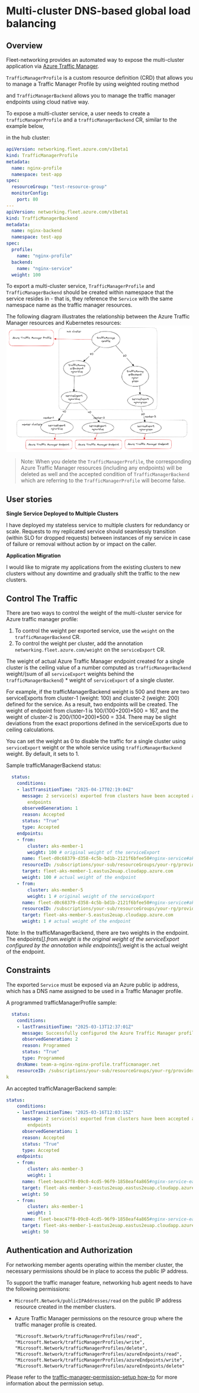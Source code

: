 # Multi-cluster DNS-based global load balancing

## Overview

Fleet-networking provides an automated way to expose the multi-cluster application via [Azure Traffic Manager](https://learn.microsoft.com/en-us/azure/traffic-manager/traffic-manager-overview).

`TrafficManagerProfile` is a custom resource definition (CRD) that allows you to manage a Traffic Manager Profile by using weighted routing method

and `TrafficManagerBackend` allows you to manage the traffic manager endpoints using cloud native way.

To expose a multi-cluster service, a user needs to create a `trafficManagerProfile` and a `trafficManagerBackend` CR, similar to the example below, 

in the hub cluster:

```yaml
apiVersion: networking.fleet.azure.com/v1beta1
kind: TrafficManagerProfile
metadata:
  name: nginx-profile
  namespace: test-app
spec:
  resourceGroup: "test-resource-group"
  monitorConfig:
    port: 80
---
apiVersion: networking.fleet.azure.com/v1beta1
kind: TrafficManagerBackend
metadata:
  name: nginx-backend
  namespace: test-app
spec:
  profile:
    name: "nginx-profile"
  backend:
    name: "nginx-service"
  weight: 100
```

To export a multi-cluster service, `TrafficManagerProfile` and `TrafficManagerBackend` should be created within namespace that the service resides in - that is, they reference the `Service` with the same namespace name as the traffic manager resources.

The following diagram illustrates the relationship between the Azure Traffic Manager resources and Kubernetes resources:
![](overview.png)

> Note: When you delete the `TrafficManagerProfile`, the corresponding Azure Traffic Manager resources (including any endpoints)
> will be deleted as well and the accepted condition of `TrafficManagerBackend` which are referring to the `TrafficManagerProfile` will become false. 

## User stories
**Single Service Deployed to Multiple Clusters**

I have deployed my stateless service to multiple clusters for redundancy or scale.
Requests to my replicated service should seamlessly transition (within SLO for dropped requests) between instances of my service in case of failure or removal without action by or impact on the caller.

**Application Migration**

I would like to migrate my applications from the existing clusters to new clusters without any downtime and gradually shift the traffic to the new clusters.

## Control The Traffic

There are two ways to control the weight of the multi-cluster service for Azure traffic manager profile:
1. To control the weight per exported service, use the `weight` on the `trafficManagerBackend` CR.
2. To control the weight per cluster, add the annotation `networking.fleet.azure.com/weight` on the `serviceExport` CR.

The weight of actual Azure Traffic Manager endpoint created for a single cluster is the ceiling value of a number computed 
as `trafficManagerBackend` weight/(sum of all `serviceExport` weights behind the `trafficManagerBackend`) * weight of `serviceExport` of a single cluster. 

For example, if the trafficManagerBackend weight is 500 and there are two serviceExports from cluster-1 (weight: 100) and cluster-2 (weight: 200)
defined for the service.
As a result, two endpoints will be created.
The weight of endpoint from cluster-1 is 100/(100+200)*500 = 167, and the weight of cluster-2 is 200/(100+200)*500 = 334.
There may be slight deviations from the exact proportions defined in the serviceExports due to ceiling calculations.

You can set the weight as 0 to disable the traffic for a single cluster using `serviceExport` weight or the whole service using
`trafficManagerBackend` weight. By default, it sets to 1.

Sample trafficManagerBackend status:

```yaml
  status:
    conditions:
    - lastTransitionTime: "2025-04-17T02:19:04Z"
      message: 2 service(s) exported from clusters have been accepted as Traffic Manager
        endpoints
      observedGeneration: 1
      reason: Accepted
      status: "True"
      type: Accepted
    endpoints:
    - from:
        cluster: aks-member-1
        weight: 100 # original weight of the serviceExport
      name: fleet-d0c68379-d358-4c5b-bd1b-2121f6bfee50#nginx-service#aks-member-1
      resourceID: /subscriptions/your-sub/resourceGroups/your-rg/providers/Microsoft.Network/trafficManagerProfiles/fleet-a8fa8ef2-9f3a-444e-8f9c-56d7a82e25dd/azureEndpoints/fleet-d0c68379-d358-4c5b-bd1b-2121f6bfee50#nginx-service#aks-member-1
      target: fleet-aks-member-1.eastus2euap.cloudapp.azure.com
      weight: 100 # actual weight of the endpoint
    - from:
        cluster: aks-member-5
        weight: 1 # original weight of the serviceExport
      name: fleet-d0c68379-d358-4c5b-bd1b-2121f6bfee50#nginx-service#aks-member-5
      resourceID: /subscriptions/your-sub/resourceGroups/your-rg/providers/Microsoft.Network/trafficManagerProfiles/fleet-a8fa8ef2-9f3a-444e-8f9c-56d7a82e25dd/azureEndpoints/fleet-d0c68379-d358-4c5b-bd1b-2121f6bfee50#nginx-service#aks-member-5
      target: fleet-aks-member-5.eastus2euap.cloudapp.azure.com
      weight: 1 # actual weight of the endpoint
```
Note: In the trafficManagerBackend, there are two weights in the endpoint. The endpoints[*].from.weight is the original weight of the serviceExport configured by the annotation while endpoints[*].weight is the actual weight of the endpoint.

## Constraints

The exported `Service` must be exposed via an Azure public ip address, which has a DNS name assigned to be used in a 
Traffic Manager profile.

A programmed trafficManagerProfile sample:
```yaml
  status:
    conditions:
    - lastTransitionTime: "2025-03-13T12:37:01Z"
      message: Successfully configured the Azure Traffic Manager profile
      observedGeneration: 2
      reason: Programmed
      status: "True"
      type: Programmed
    dnsName: team-a-nginx-nginx-profile.trafficmanager.net
    resourceID: /subscriptions/your-sub/resourceGroups/your-rg/providers/Microsoft.Network/trafficManagerProfiles/fleet-e1198839-b211-4df2-8e01-31a666c6d08f
k
```
An accepted trafficManagerBackend sample:

```yaml
status:
    conditions:
    - lastTransitionTime: "2025-03-16T12:03:15Z"
      message: 2 service(s) exported from clusters have been accepted as Traffic Manager
        endpoints
      observedGeneration: 1
      reason: Accepted
      status: "True"
      type: Accepted
    endpoints:
    - from:
        cluster: aks-member-3
        weight: 1
      name: fleet-beac47f8-09c0-4cd5-96f9-1858eaf4a865#nginx-service-eastus2euap#aks-member-3
      target: fleet-aks-member-3-eastus2euap.eastus2euap.cloudapp.azure.com
      weight: 50
    - from:
        cluster: aks-member-1
        weight: 1
      name: fleet-beac47f8-09c0-4cd5-96f9-1858eaf4a865#nginx-service-eastus2euap#aks-member-1
      target: fleet-aks-member-1-eastus2euap.eastus2euap.cloudapp.azure.com
      weight: 50
```

## Authentication and Authorization

For networking member agents operating within the member cluster, the necessary permissions should be in place to access the public IP address.

To support the traffic manager feature, networking hub agent needs to have the following permissions:
* `Microsoft.Network/publicIPAddresses/read` on the public IP address resource created in the member clusters.
* Azure Traffic Manager permissions on the resource group where the traffic manager profile is created.

    ```
    "Microsoft.Network/trafficManagerProfiles/read",
    "Microsoft.Network/trafficManagerProfiles/write",
    "Microsoft.Network/trafficManagerProfiles/delete",
    "Microsoft.Network/trafficManagerProfiles/azureEndpoints/read",
    "Microsoft.Network/trafficManagerProfiles/azureEndpoints/write",
    "Microsoft.Network/trafficManagerProfiles/azureEndpoints/delete"
    ```
Please refer to the [traffic-manager-permission-setup how-to](../../howtos/traffic-manager-permissions-setup.md) for more information about the permission setup.
